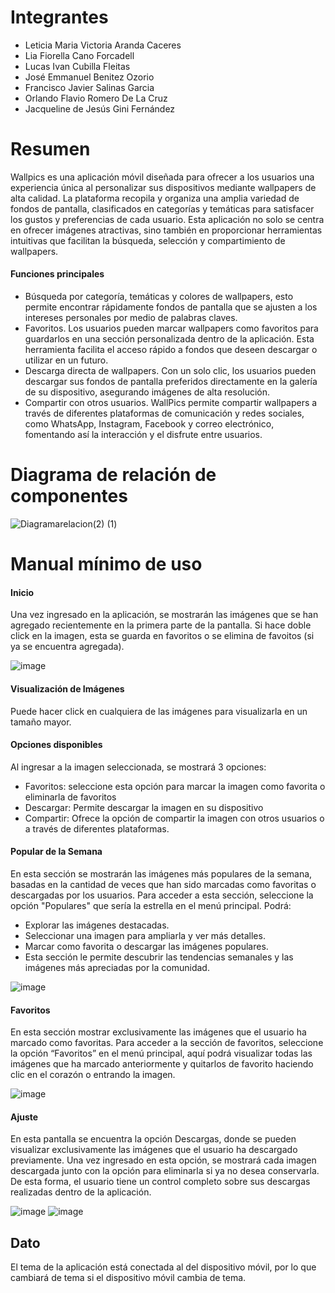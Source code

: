 # Integrantes
- Leticia Maria Victoria Aranda Caceres
- Lia Fiorella Cano Forcadell
- Lucas Ivan Cubilla Fleitas
- José Emmanuel Benitez Ozorio
- Francisco Javier Salinas Garcia
- Orlando Flavio Romero De La Cruz
- Jacqueline de Jesús Gini Fernández

# Resumen
Wallpics es una aplicación móvil diseñada para ofrecer a los usuarios una experiencia única al personalizar sus dispositivos mediante wallpapers de alta calidad. 
La plataforma recopila y organiza una amplia variedad de fondos de pantalla, clasificados en categorías y temáticas para satisfacer los gustos y preferencias de cada usuario.
Esta aplicación no solo se centra en ofrecer imágenes atractivas, sino también en proporcionar herramientas intuitivas que facilitan la búsqueda, selección y compartimiento de 
wallpapers.

#### Funciones principales
- Búsqueda por categoría, temáticas y colores de wallpapers, esto permite encontrar rápidamente fondos de pantalla que se ajusten a los intereses personales por medio de palabras claves.
- Favoritos. Los usuarios pueden marcar wallpapers como favoritos para guardarlos en una sección personalizada dentro de la aplicación. Esta herramienta facilita el acceso rápido a fondos que
deseen descargar o utilizar en un futuro.
- Descarga directa de wallpapers. Con un solo clic, los usuarios pueden descargar sus fondos de pantalla preferidos directamente en la galería de su dispositivo, asegurando imágenes de alta resolución.
- Compartir con otros usuarios. WallPics permite compartir wallpapers a través de diferentes plataformas de comunicación y redes sociales, como WhatsApp, Instagram, Facebook y correo electrónico,
fomentando así la interacción y el disfrute entre usuarios.

# Diagrama de relación de componentes
![Diagramarelacion(2) (1)](https://github.com/user-attachments/assets/88b348bc-1a91-49f8-8133-57c5b2daba9e)

# Manual mínimo de uso
#### Inicio
Una vez ingresado en la aplicación, se mostrarán las imágenes que se han agregado recientemente en la primera parte de la pantalla. Si hace doble click en la imagen, esta se guarda en favoritos o se elimina
de favoitos (si ya se encuentra agregada).

![image](https://github.com/user-attachments/assets/bd394440-fa94-462c-aa39-3469d46b5a78)

#### Visualización de Imágenes 
Puede hacer click en cualquiera de las imágenes para visualizarla en un tamaño mayor.

#### Opciones disponibles
Al ingresar a la imagen seleccionada, se mostrará 3 opciones:
- Favoritos: seleccione esta opción para marcar la imagen como favorita o eliminarla de favoritos
- Descargar: Permite descargar la imagen en su dispositivo
- Compartir: Ofrece la opción de compartir la imagen con otros usuarios o a través de diferentes plataformas.

#### Popular de la Semana
En esta sección se mostrarán las imágenes más populares de la semana, basadas en la cantidad de veces que han sido marcadas como favoritas o descargadas por los usuarios.
Para acceder a esta sección, seleccione la opción "Populares" que sería la estrella en el menú principal.
Podrá:
- Explorar las imágenes destacadas.
- Seleccionar una imagen para ampliarla y ver más detalles.
- Marcar como favorita o descargar las imágenes populares.
- Esta sección le permite descubrir las tendencias semanales y las imágenes más apreciadas por la comunidad.

![image](https://github.com/user-attachments/assets/99b91090-2e7f-43af-af76-d1f29be1d302)

#### Favoritos
En esta sección mostrar exclusivamente las imágenes que el usuario ha marcado como favoritas.
Para acceder a la sección de favoritos, seleccione la opción “Favoritos” en el menú principal, aquí podrá visualizar todas las imágenes que ha marcado anteriormente y quitarlos de favorito haciendo
clic en el corazón o entrando la imagen.

![image](https://github.com/user-attachments/assets/f5c7e95b-3852-4239-9e43-2deb05ec7d13)

#### Ajuste
En esta pantalla se encuentra la opción Descargas, donde se pueden visualizar exclusivamente las imágenes que el usuario ha descargado previamente. Una vez ingresado en esta opción, 
se mostrará cada imagen descargada junto con la opción para eliminarla si ya no desea conservarla.
De esta forma, el usuario tiene un control completo sobre sus descargas realizadas dentro de la aplicación.

![image](https://github.com/user-attachments/assets/e4e085c5-a3f7-4a2f-bc0e-12a8946a766e)
![image](https://github.com/user-attachments/assets/83887d38-ea17-451d-aec6-4ea3c39407e4)

## Dato
El tema de la aplicación está conectada al del dispositivo móvil, por lo que cambiará de tema si el dispositivo móvil cambia de tema.







